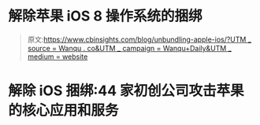 # 解除苹果 iOS 8 操作系统的捆绑

> 原文:[https://www.cbinsights.com/blog/unbundling-apple-ios/?UTM _ source = Wanqu . co&UTM _ campaign = Wanqu+Daily&UTM _ medium = website](https://www.cbinsights.com/blog/unbundling-apple-ios/?utm_source=wanqu.co&utm_campaign=Wanqu+Daily&utm_medium=website)





# 解除 iOS 捆绑:44 家初创公司攻击苹果的核心应用和服务



